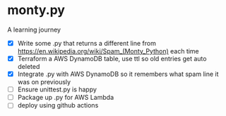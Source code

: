 monty.py
========

A learning journey
- [X] Write some .py that returns a different line from https://en.wikipedia.org/wiki/Spam_(Monty_Python) each time
- [X] Terraform a AWS DynamoDB table, use ttl so old entries get auto deleted
- [X] Integrate .py with AWS DynamoDB so it remembers what spam line it was on previously
- [ ] Ensure unittest.py is happy
- [ ] Package up .py for AWS Lambda
- [ ] deploy using github actions
